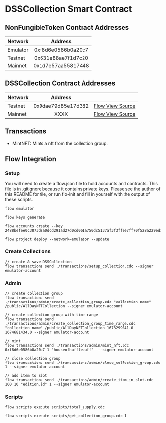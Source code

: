 # DSSCollection Smart Contract

## NonFungibleToken Contract Addresses
| Network   | Address |
| ----------|:-------:|
| Emulator   |  0xf8d6e0586b0a20c7  |
| Testnet   |  0x631e88ae7f1d7c20  |
| Mainnet   |  0x1d7e57aa55817448   |

## DSSCollection Contract Addresses
| Network   | Address |                                                                                     |
| ----------|:-------:|-------------------------------------------------------------------------------------|
| Testnet   |  0x9dae79d85e17d382   | [Flow View Source](https://flow-view-source.com/testnet/) |
| Mainnet   |  XXXX   | [Flow View Source](https://flow-view-source.com/mainnet/) |


## Transactions
- MintNFT: Mints a nft from the collection group.

## Flow Integration

### Setup
You will need to create a flow.json file to hold accounts and contracts. This file is in .gitignore because it contains private keys. Please see the author of this README for file, or run flo-init and fill in yourself with the output of these scripts.
```
flow emulator

flow keys generate

flow accounts create --key 2488befee0c3873d2a0dcd291ad27d0cd061a750dc5137af3f3ffee7ff70f528a229ed1039ce1de23986d4506d4671df096881e5d60c18e93c8df321a180adac

flow project deploy --network=emulator --update
```

### Create Collections
```
// create & save DSSCollection 
flow transactions send ./transactions/setup_collection.cdc --signer emulator-account
```

### Admin
```
// create collection group
flow transactions send ./transactions/admin/create_collection_group.cdc "collection name" /public/AllDayNFTCollection --signer emulator-account

// create collection group with time range
flow transactions send ./transactions/admin/create_collection_group_time_range.cdc "collection name" /public/AllDayNFTCollection 1673299041.0 1674681434.0 --signer emulator-account

// mint
flow transactions send ./transactions/admin/mint_nft.cdc 0xf8d6e0586b0a20c7 1 "houseofhufflepuff"  --signer emulator-account

// close collection group
flow transactions send ./transactions/admin/close_collection_group.cdc 1 --signer emulator-account

// add item to slot
flow transactions send ./transactions/admin/create_item_in_slot.cdc 100 10 "edition.id" 1 --signer emulator-account
```


### Scripts
```
flow scripts execute scripts/total_supply.cdc

flow scripts execute scripts/get_collection_group.cdc 1
```


